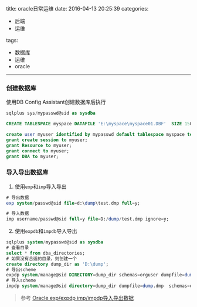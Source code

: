title: oracle日常运维
date: 2016-04-13 20:25:39
categories:
- 后端
- 运维

tags:
- 数据库
- 运维
- oracle
---

### 创建数据库
使用DB Config Assistant创建数据库后执行
```sql
sqlplus sys/mypasswd@sid as sysdba

CREATE TABLESPACE myspace DATAFILE 'E:\myspace\myspace01.DBF'  SIZE 15G AUTOEXTEND ON NEXT 1G MAXSIZE UNLIMITED LOGGING EXTENT MANAGEMENT LOCAL SEGMENT SPACE MANAGEMENT AUTO;

create user myuser identified by mypasswd default tablespace myspace temporary tablespace temp quota unlimited on myspace;
grant create session to myuser;
grant Resource to myuser;
grant connect to myuser;
grant DBA to myuser;

```

### 导入导出数据库
1. 使用`exp`和`imp`导入导出
```sql
# 导出数据
exp system/passwd@sid file=d:\dump\test.dmp full=y;

# 导入数据
imp username/passwd@sid full=y file=D:/dump/test.dmp ignore=y;
```
2. 使用`expdb`和`impdb`导入导出
```sql
sqlplus system/mypasswd@sid as sysdba
# 查看目录
select * from dba_directories;
# 如果没有合适的目录，则创建一个
create directory dump_dir as 'D:\dump';
# 导出scheme
expdp system/manage@sid DIRECTORY=dump_dir schemas=orguser dumpfile=dump.dmp 
# 导入scheme
impdp system/manage@sid directory=dump_dir dumpfile=dump.dmp  schemas=orguser remap_schema=orguser:newuser remap_tablespace=orgtable:newtable table_exists_action=replace logfile=impdp.log;
```

> 参考
> [Oracle exp/expdp imp/impdp导入导出数据](http://greensky.blog.51cto.com/3347654/1377202)

